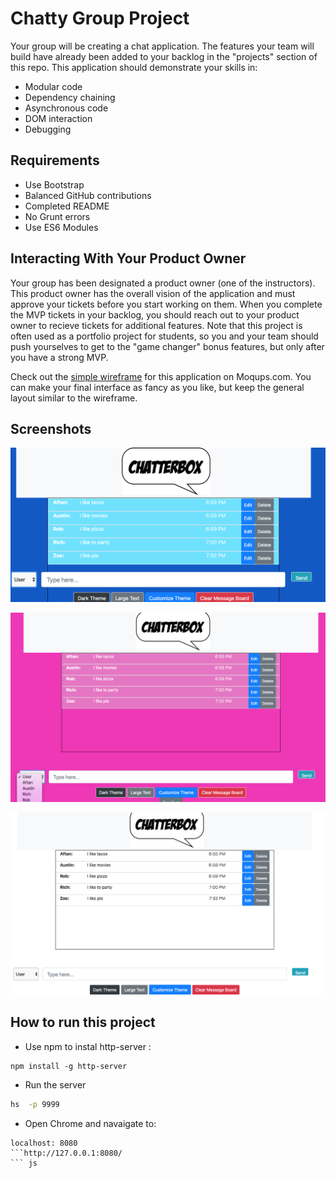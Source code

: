 # Chatty Group Project
Your group will be creating a chat application. The features your team will build have already been added to your backlog in the "projects" section of this repo. This application should demonstrate your skills in:
- Modular code
- Dependency chaining
- Asynchronous code
- DOM interaction
- Debugging

## Requirements
* Use Bootstrap
* Balanced GitHub contributions
* Completed README
* No Grunt errors
* Use ES6 Modules



## Interacting With Your Product Owner
Your group has been designated a product owner (one of the instructors). This product owner has the overall vision of the application and must approve your tickets before you start working on them. When you complete the MVP tickets in your backlog, you should reach out to your product owner to recieve tickets for additional features. Note that this project is often used as a portfolio project for students, so you and your team should push yourselves to get to the "game changer" bonus features, but only after you have a strong MVP.


Check out the [simple wireframe](https://app.moqups.com/chortlehoort/uGBbLbK46Y/view/page/a3bd0c733) for this application on Moqups.com. You can make your final interface as fancy as you like, but keep the general layout similar to the wireframe.

## Screenshots
![main screenshot](javascripts/images/Frost.png)


![main screenshot](javascripts/images/bubblegum.png)


![main screenshot](javascripts/images/chatterbox.png)

## How to run this project


* Use npm to instal http-server : 
``` 
npm install -g http-server

````
* Run the server

``` sh
hs  -p 9999
```
* Open Chrome and navaigate to: 
```
localhost: 8080
```http://127.0.0.1:8080/
``` js
